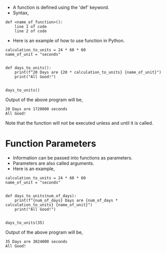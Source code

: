 * A function is defined using the 'def' keyword. 
* Syntax,
```
def <name_of_function>():
    line 1 of code
    line 2 of code
```



* Here is an example of how to use function in Python.
```
calculation_to_units = 24 * 60 * 60
name_of_unit = "seconds"


def days_to_units():
    print(f"20 Days are {20 * calculation_to_units} {name_of_unit}")
    print("All Good!")


days_to_units()
```
Output of the above program will be,
```
20 Days are 1728000 seconds
All Good!
```
Note that the function will not be executed unless and until it is called.



# Function Parameters #
* Information can be passed into functions as parameters.
* Parameters are also called arguments.
* Here is an example,
```
calculation_to_units = 24 * 60 * 60
name_of_unit = "seconds"


def days_to_units(num_of_days):
    print(f"{num_of_days} Days are {num_of_days * calculation_to_units} {name_of_unit}")
    print("All Good!")


days_to_units(35)
```
Output of the above program will be,
```
35 Days are 3024000 seconds
All Good!
```
